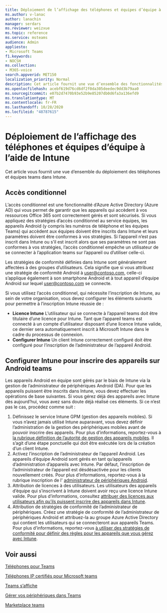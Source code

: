```yaml
---
title: Déploiement de l’affichage des téléphones et équipes d’équipe à l’aide de Intune
ms.author: v-lanac
author: lanachin
manager: serdars
ms.reviewer: weizxue
ms.topic: reference
ms.service: msteams
audience: Admin
appliesto:
- Microsoft Teams
f1.keywords:
- NOCSH
ms.collection:
- M365-voice
search.appverid: MET150
localization_priority: Normal
description: Cet article fournit une vue d’ensemble des fonctionnalités prises en charge par Microsoft Teams.
ms.openlocfilehash: acebf619d76cd6df2f0da305deedec9dd3b79aa0
ms.sourcegitcommit: e07b2d7470b93e52b9e85207db0d6fa3a136efd9
ms.translationtype: MT
ms.contentlocale: fr-FR
ms.lasthandoff: 10/28/2020
ms.locfileid: "48787615"
---
```

# <a name="deploy-teams-phones-and-teams-displays-using-intune"></a>Déploiement de l’affichage des téléphones et équipes d’équipe à l’aide de Intune

Cet article vous fournit une vue d’ensemble du déploiement des téléphones et équipes teams dans Intune.

## <a name="conditional-access"></a>Accès conditionnel

L’accès conditionnel est une fonctionnalité d’Azure Active Directory (Azure AD) qui vous permet de garantir que les appareils qui accèdent à vos ressources Office 365 sont correctement gérés et sont sécurisés.  Si vous appliquez des stratégies d’accès conditionnel au service équipes, les appareils Android (y compris les numéros de téléphone et les équipes Teams) qui accèdent aux équipes doivent être inscrits dans Intune et leurs paramètres doivent être conformes à vos stratégies.  Si l’appareil n’est pas inscrit dans Intune ou s’il est inscrit alors que ses paramètres ne sont pas conformes à vos stratégies, l’accès conditionnel empêche un utilisateur de se connecter à l’application teams sur l’appareil ou d’utiliser celle-ci.

Les stratégies de conformité définies dans Intune sont généralement affectées à des groupes d’utilisateurs.  Cela signifie que si vous attribuez une stratégie de conformité Android à user@contoso.com, celle-ci s’applique également à son smartphone Android et à tout appareil d’équipe Android sur lequel user@contoso.com se connecte.

Si vous utilisez l’accès conditionnel, qui nécessite l’inscription de Intune, au sein de votre organisation, vous devez configurer les éléments suivants pour permettre à l’inscription Intune réussie de :

- **Licence Intune** L’utilisateur qui se connecte à l’appareil teams doit être titulaire d’une licence pour Intune.  Tant que l’appareil teams est connecté à un compte d’utilisateur disposant d’une licence Intune valide, ce dernier sera automatiquement inscrit à Microsoft Intune dans le cadre du processus de connexion.
- **Configurer Intune** Un client Intune correctement configuré doit être configuré pour l’inscription de l’administrateur de l’appareil Android.

## <a name="configure-intune-to-enroll-teams-android-based-devices"></a>Configurer Intune pour inscrire des appareils sur Android teams

Les appareils Android en équipe sont gérés par le biais de Intune via la gestion de l’administrateur de périphériques Android (DA). Pour que les appareils puissent être inscrits dans Intune, vous devez effectuer les opérations de base suivantes.  Si vous gérez déjà des appareils avec Intune dès aujourd’hui, vous avez sans doute déjà réalisé ces éléments.  Si ce n’est pas le cas, procédez comme suit :

1. Définissez le service Intune GPM (gestion des appareils mobiles).  Si vous n’avez jamais utilisé Intune auparavant, vous devez définir l’administration de la gestion des périphériques mobiles avant de pouvoir inscrire des appareils. Pour plus d’informations, reportez-vous à [la rubrique définition de l’autorité de gestion des appareils mobiles](https://docs.microsoft.com/intune/fundamentals/mdm-authority-set).  Il s’agit d’une étape ponctuelle qui doit être exécutée lors de la création d’un client Intune.
2. Activez l’inscription de l’administrateur de l’appareil Android. Les appareils d’équipe Android sont gérés en tant qu’appareils d’administration d’appareils avec Intune.  Par défaut, l’inscription de l’administrateur de l’appareil est désdésactivée pour les clients nouvellement créés.  Pour plus d’informations, reportez-vous à la rubrique inscription de l' [administrateur de périphériques Android](https://docs.microsoft.com/intune/enrollment/android-enroll-device-administrator).
3. Attribution de licences à des utilisateurs. Les utilisateurs des appareils d’équipe qui s’inscrivent à Intune doivent avoir reçu une licence Intune valide. Pour plus d’informations, consultez [attribuer des licences aux utilisateurs afin qu’ils puissent inscrire des appareils dans Intune](https://docs.microsoft.com/intune/fundamentals/licenses-assign).
4. Attribution de stratégies de conformité de l’administrateur de périphériques.  Créez une stratégie de conformité de l’administrateur de périphériques Android et attribuez-la au groupe Azure Active Directory qui contient les utilisateurs qui se connecteront aux appareils Teams. Pour plus d’informations, reportez-vous [à utiliser des stratégies de conformité pour définir des règles pour les appareils que vous gérez avec Intune](https://docs.microsoft.com/mem/intune/protect/device-compliance-get-started).

## <a name="see-also"></a>Voir aussi

[Téléphones pour Teams](phones-for-teams.md)

[Téléphones IP certifiés pour Microsoft teams](teams-ip-phones.md)

[Teams s’affiche](teams-displays.md)

[Gérer vos périphériques dans Teams](device-management.md)

[Marketplace teams](https://office.com/teamsdevices)
